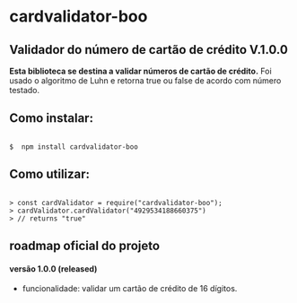 # cardvalidator-boo

## Validador do número de cartão de crédito V.1.0.0

**Esta biblioteca se destina a validar números de cartão de crédito.**
Foi usado o algoritmo de Luhn e retorna true ou false de acordo com número testado.

## Como instalar:

```shell

$  npm install cardvalidator-boo

```

## Como utilizar:

```node

> const cardValidator = require("cardvalidator-boo");
> cardValidator.cardValidator("4929534188660375")
> // returns "true"

```

## roadmap oficial do projeto

#### versão 1.0.0 (released)

- funcionalidade: validar um cartão de crédito de 16 dígitos.

